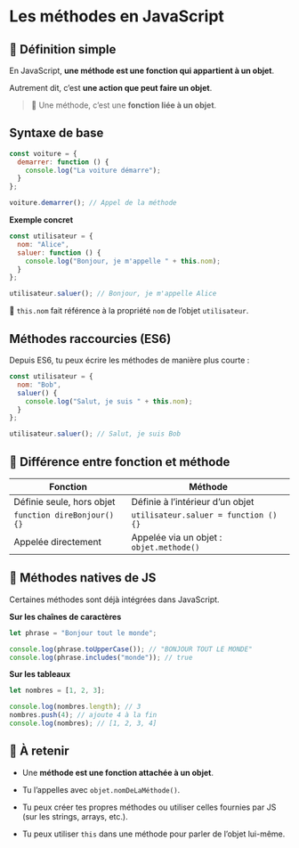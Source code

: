 # Les méthodes en JavaScript

## 🧠 Définition simple

En JavaScript, **une méthode est une fonction qui appartient à un objet**.

Autrement dit, c’est **une action que peut faire un objet**.

> 🟰 Une méthode, c’est une **fonction liée à un objet**.



## Syntaxe de base

```js
const voiture = {
  demarrer: function () {
    console.log("La voiture démarre");
  }
};

voiture.demarrer(); // Appel de la méthode
```

**Exemple concret**

```js
const utilisateur = {
  nom: "Alice",
  saluer: function () {
    console.log("Bonjour, je m'appelle " + this.nom);
  }
};

utilisateur.saluer(); // Bonjour, je m'appelle Alice
```

🔎 `this.nom` fait référence à la propriété `nom` de l’objet `utilisateur`.



## Méthodes raccourcies (ES6)

Depuis ES6, tu peux écrire les méthodes de manière plus courte :

```js
const utilisateur = {
  nom: "Bob",
  saluer() {
    console.log("Salut, je suis " + this.nom);
  }
};

utilisateur.saluer(); // Salut, je suis Bob
```



## 👀 Différence entre fonction et méthode

| Fonction                    | Méthode                                  |
| --------------------------- | ---------------------------------------- |
| Définie seule, hors objet   | Définie à l’intérieur d’un objet         |
| `function direBonjour() {}` | `utilisateur.saluer = function () {}`    |
| Appelée directement         | Appelée via un objet : `objet.methode()` |



## 🔄 Méthodes natives de JS

Certaines méthodes sont déjà intégrées dans JavaScript.

**Sur les chaînes de caractères**

```js
let phrase = "Bonjour tout le monde";

console.log(phrase.toUpperCase()); // "BONJOUR TOUT LE MONDE"
console.log(phrase.includes("monde")); // true
```

**Sur les tableaux**

```js
let nombres = [1, 2, 3];

console.log(nombres.length); // 3
nombres.push(4); // ajoute 4 à la fin
console.log(nombres); // [1, 2, 3, 4]
```



## 🧠 À retenir

- Une **méthode est une fonction attachée à un objet**.

- Tu l’appelles avec `objet.nomDeLaMéthode()`.

- Tu peux créer tes propres méthodes ou utiliser celles fournies par JS (sur les strings, arrays, etc.).

- Tu peux utiliser `this` dans une méthode pour parler de l’objet lui-même.


